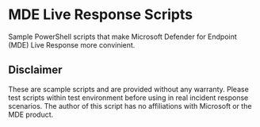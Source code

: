 # MDE Live Response Scripts
Sample PowerShell scripts that make Microsoft Defender for Endpoint (MDE) Live Response more convinient.

## Disclaimer
These are scample scripts and are provided without any warranty. Please test scripts within test environment before using in real incident response scenarios. The author of this script has no affiliations with Microsoft or the MDE product. 
